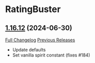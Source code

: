 # RatingBuster

## [1.16.12](https://github.com/raethkcj/RatingBuster/tree/1.16.12) (2024-06-30)
[Full Changelog](https://github.com/raethkcj/RatingBuster/compare/1.16.11...1.16.12) [Previous Releases](https://github.com/raethkcj/RatingBuster/releases)

- Update defaults  
- Set vanilla spirit constant (fixes #184)  
